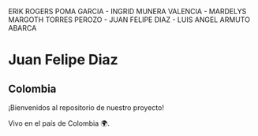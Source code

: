 ERIK ROGERS POMA GARCIA -
INGRID MUNERA VALENCIA -
MARDELYS MARGOTH TORRES PEROZO -
JUAN FELIPE DIAZ -
LUIS ANGEL ARMUTO ABARCA



# Juan Felipe Diaz

## Colombia

¡Bienvenidos al repositorio de nuestro proyecto!

Vivo en el país de Colombia 🌍.

